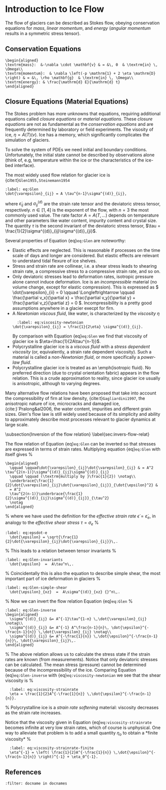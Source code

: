 
# Introduction to Ice Flow

The flow of glaciers can be described as Stokes flow, obeying conservation equations for *mass*, *linear momentum*, and *energy* (*angular momentum* results in a symmetric stress tensor).

## Conservation Equations
```{math}
\begin{aligned}
\textrm{mass}:  &-\nabla \cdot \mathbf{v} & = &\, 0  & \textrm{in} \, \Omega\\
\textrm{momentum}:  & \nabla \left(-p \mathrm{1} + 2 \eta \mathrm{D} \right) & = &\, \rho \mathbf{g}  & \textrm{in} \, \Omega\\
\textrm{energy}: & \frac{\mathrm{d} E}{\mathrm{d} t}
\end{aligned}
```

## Closure Equations (Material Equations)

The Stokes problem has more unknowns that equations, requiring additional equations called *closure equations* or *material equations*. These *closure equations* are not as fundamental as the *conservation equations* and are frequently determined by laboratory or field experiments.
The visosity of ice, $\eta = A(T) \left(v \right)$. Ice has a memory, which significantly complicates the simulation of glaciers.

To solve the system of PDEs we need initial and boundary conditions.
Unfortunately, the initial state cannot be described by observations alone (think of, e.g, temperature within the ice or the characteristics of the ice-bed interface).

The most widely used flow relation for glacier ice is
{cite:t}`Glen1955,Steinemann1954`
```{math}
:label: eq:Glen
\dot{\varepsilon}_{ij} = A \tau^{n-1}\sigma^{(d)}_{ij},
```
where $\dot{\varepsilon}_{ij}$ and $\sigma^{(d)}_{ij}$ are the strain rate tensor and the deviatoric stress tensor, respectively. $n \in [1, 4]$ is the exponent of the flow, with $n=3$ the most commonly used value. The rate factor $A = A(T,\ldots)$ depends on temperature and other parameters
like water content, impurity content and crystal size.  The quantity
$\tau$ is the second invariant of the deviatoric stress tensor, $\tau = \frac{1}{2}\sigma^{(d)}_{ij}\sigma^{(d)}_{ji}$.

Several properties of Equation {eq}`eq:Glen` are noteworthy:

- Elastic effects are neglected.  This is reasonable if processes on the
  time scale of days and longer are considered. But elastic effects are relevant to understand tidal flexure of ice shelves.
- Stress and strain rate are collinear, i.e. a shear stress leads to
  shearing strain rate, a compressive stress to a compressive strain rate, and
  so on.
- Only deviatoric stresses lead to deformation rates, isotropic pressure
  alone cannot induce deformation. Ice is an *incompressible* material
  (no volume change, except for elastic compression).  This is expressed as
  $
  \dot{\varepsilon}_{ii} = 0 \qquad \Longleftrightarrow \qquad
  \frac{\partial v_x}{\partial x} + \frac{\partial v_y}{\partial y} +
  \frac{\partial v_z}{\partial z} = 0 $. Incompressibility is a pretty good assumptions anywhere in a glacier execpt for firn.
- A *Newtonian viscous fluid*, like water, is characterized by
  the *viscosity* $\eta$
  ```{math}
    :label: eq:viscosity-newtonian
  \dot{\varepsilon}_{ij} = \frac{1}{2\eta} \sigma^{(d)}_{ij}.
  ```
  By comparison with Equation {eq}`eq:Glen` we find that viscosity of
  glacier ice is $\eta=\frac{1}{2A\tau^{n-1}}$.
- Polycrystalline glacier ice is a *viscous fluid* with a
  *stress dependent viscosity* (or, equivalently, a strain rate
  dependent viscosity).  Such a material is called a *non-Newtonian
    fluid*, or more specifically a *power-law fluid*.
- Polycrystalline glacier ice is treated as an \emph{isotropic fluid}. No
  preferred direction (due to crystal orientation fabric) appears in the flow
  relation.  This is a crude approximation to reality, since glacier ice
  usually is anisotropic, although to varying degrees.


Many alternative flow relations have been proposed that take into account the
compressibility of firn at low density, {cite:t}`Gagliardini1997`,
the anisotropic nature of ice, microcracks and damaged ice, {cite:}`Pralong&al2006,
the water content, impurities and different grain sizes.  Glen's flow law is
still widely used because of its simplicity and ability to approximately
describe most processes relevant to glacier dynamics at large scale.

\subsection{Inversion of the flow relation}
\label{sec:invers-flow-relat}

The flow relation of Equation {eq}`eq:Glen` can be inverted so that stresses
are expressed in terms of strain rates.  Multiplying equation {eq}`eq:Glen`
with itself gives
%
```{math}
\begin{aligned}
  \qquad \qquad\dot{\varepsilon}_{ij}\dot{\varepsilon}_{ij} & = A^2 \tau^{2(n-1)}\sigma^{(d)}_{ij}\sigma^{(d)}_{ij}
  \qquad \qquad (\textrm{multiply by }\frac{1}{2}) \notag\\
  \underbrace{\frac{1}{2}\dot{\varepsilon}_{ij}\dot{\varepsilon}_{ij}}_{\dot{\epsilon}^2} &
  = A^2
  \tau^{2(n-1)}\underbrace{\frac{1}{2}\sigma^{(d)}_{ij}\sigma^{(d)}_{ij}}_{\tau^2}
  \notag
\end{aligned}
```
%
where we have used the definition for the *effective strain rate*
$\dot{\epsilon} = \dot{\varepsilon}_e$, in
analogy to the *effective shear stress* $\tau = \sigma_e$
%
```{math}
:label: eq:epsdot-e
  \dot{\epsilon} = \sqrt{\frac{1}{2}\dot{\varepsilon}_{ij}\dot{\varepsilon}_{ij}}\,.
```
%
This leads to a relation between tensor invariants
%
```{math}
:label: eq:Glen-invariants
  \dot{\epsilon}  =  A\tau^n\,.
```
%
Coincidentally this is also the equation to describe simple shear, the most
important part of ice deformation in glaciers
%
```{math}
:label: eq:Glen-simple-shear
  \dot{\epsilon}_{xz}  =  A\sigma^{(d)}_{xz} {}^n\,.
```
%
Now we can invert the flow relation Equation {eq}`eq:Glen`
%
```{math}
:label: eq:Glen-inverse
\begin{aligned}
  \sigma^{(d)}_{ij} &= A^{-1}\tau^{1-n} \,\dot{\varepsilon}_{ij} \notag\\
  \sigma^{(d)}_{ij} &= A^{-1} A^\frac{n-1}{n}\, \dot{\epsilon}^{-\frac{n-1}{n}} \,\dot{\varepsilon}_{ij} \notag\\
  \sigma^{(d)}_{ij} &= A^{-\frac{1}{n}} \,\dot{\epsilon}^{-\frac{n-1}{n}}\, \dot{\varepsilon}_{ij}\,.
\end{aligned}
```
%
The above relation allows us to calculate the stress state if the strain rates
are known (from measurements).  Notice that only deviatoric stresses can be
calculated. The mean stress (pressure) cannot be determined because of the
incompressibility of the ice.  Comparing Equation {eq}`eq:Glen-inverse` with
{eq}`eq:viscosity-newtonian` we see that the shear viscosity is
%
```{math}
  :label: eq:viscosity-strainrate
  \eta = \frac{1}{2}A^{-\frac{1}{n}} \,\dot{\epsilon}^{-\frac{n-1}{n}}.
```
%
Polycrystalline ice is a *strain rate softening*  material: viscosity
decreases as the strain rate increases.

Notice that the viscosity given in Equation {eq}`eq:viscosity-strainrate`
becomes infinite at very low strain rates, which of course is unphysical.  One
way to alleviate that problem is to add a small quantity $\eta_{o}$ to
obtain a \*finite viscosity*
%
```{math}
  :label: eq:viscosity-strainrate-finite
  \eta^{-1} = \left( \frac{1}{2}A^{-\frac{1}{n}} \,\dot{\epsilon}^{-\frac{n-1}{n}} \right)^{-1} + \eta_0^{-1}.
```

## References
```{bibliography} references.bib
:filter: docname in docnames
```
